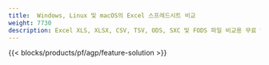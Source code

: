 ```yaml
---
title:  Windows, Linux 및 macOS의 Excel 스프레드시트 비교
weight: 7730
description: Excel XLS, XLSX, CSV, TSV, ODS, SXC 및 FODS 파일 비교용 무료 앱 및 API
---
```

{{< blocks/products/pf/agp/feature-solution >}} 

